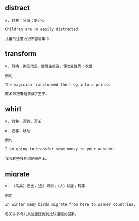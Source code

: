 ## distract
```
v. 转移；分散；使分心

Children are so easily distracted.

儿童的注意力很不容易集中.
```

## transform
```
v. 转换；彻底改变，使发生巨变，使改变性质；改善

例句

The magician transformed the frog into a prince.

魔术师把青蛙变成了王子。

```

## whirl
```
v. 转移，调转，调任

n. 迁移，移动

例句

I am going to transfer some money to your account.

我会转些钱到你的账户上。
```
## migrate
```
v. （鸟类）迁徙；（鱼）洄游；（人）移居；转移

例句

In winter many birds migrate from here to warmer countries.

冬天许多鸟儿从这里迁徙到比较温暖的国家。
```
